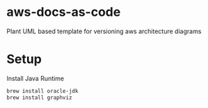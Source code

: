 # aws-docs-as-code
Plant UML based template for versioning aws architecture diagrams

# Setup

Install Java Runtime

```zsh
brew install oracle-jdk
brew install graphviz
```
